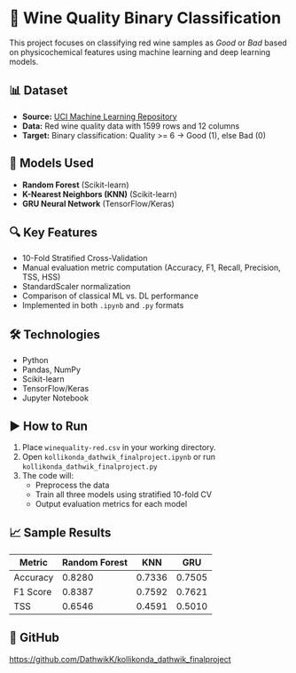 # 🍷 Wine Quality Binary Classification

This project focuses on classifying red wine samples as *Good* or *Bad* based on physicochemical features using machine learning and deep learning models.

## 📊 Dataset
- **Source:** [UCI Machine Learning Repository](https://archive.ics.uci.edu/ml/datasets/Wine+Quality)
- **Data:** Red wine quality data with 1599 rows and 12 columns
- **Target:** Binary classification: Quality >= 6 → Good (1), else Bad (0)

## 🧠 Models Used
- **Random Forest** (Scikit-learn)
- **K-Nearest Neighbors (KNN)** (Scikit-learn)
- **GRU Neural Network** (TensorFlow/Keras)

## 🔍 Key Features
- 10-Fold Stratified Cross-Validation
- Manual evaluation metric computation (Accuracy, F1, Recall, Precision, TSS, HSS)
- StandardScaler normalization
- Comparison of classical ML vs. DL performance
- Implemented in both `.ipynb` and `.py` formats

## 🛠️ Technologies
- Python
- Pandas, NumPy
- Scikit-learn
- TensorFlow/Keras
- Jupyter Notebook

## ▶️ How to Run
1. Place `winequality-red.csv` in your working directory.
2. Open `kollikonda_dathwik_finalproject.ipynb` or run `kollikonda_dathwik_finalproject.py`
3. The code will:
   - Preprocess the data
   - Train all three models using stratified 10-fold CV
   - Output evaluation metrics for each model

## 📈 Sample Results
| Metric     | Random Forest | KNN    | GRU    |
|------------|---------------|--------|--------|
| Accuracy   | 0.8280        | 0.7336 | 0.7505 |
| F1 Score   | 0.8387        | 0.7592 | 0.7621 |
| TSS        | 0.6546        | 0.4591 | 0.5010 |

## 📎 GitHub
https://github.com/DathwikK/kollikonda_dathwik_finalproject

